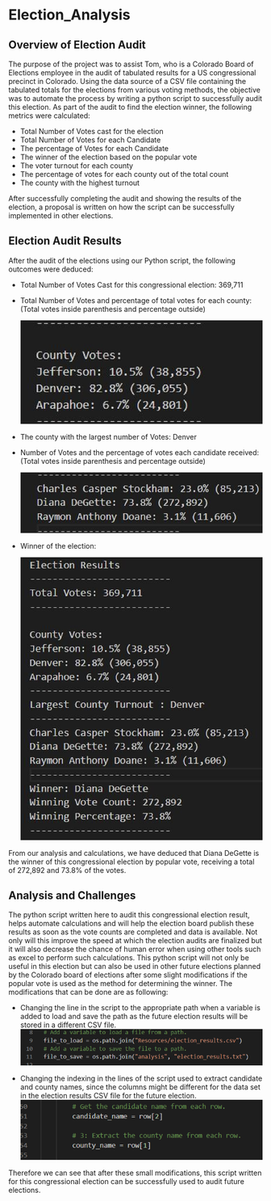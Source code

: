 # Election_Analysis

## Overview of Election Audit

The purpose of the project was to assist Tom, who is a Colorado Board of Elections employee in the audit of tabulated results for a US congressional precinct in Colorado. Using the data source of a CSV file containing the tabulated totals for the elections from various voting methods, the objective was to automate the process by writing a python script to successfully audit this election. As part of the audit to find the election winner, the following metrics were calculated: 
- Total Number of Votes cast for the election
- Total Number of Votes for each Candidate 
- The percentage of Votes for each Candidate 
- The winner of the election based on the popular vote
- The voter turnout for each county 
- The percentage of votes for each county out of the total count
- The county with the highest turnout 

After successfully completing the audit and showing the results of the election, a proposal is written on how the script can be successfully implemented in other elections.  

## Election Audit Results

After the audit of the elections using our Python script, the following outcomes were deduced:

- Total Number of Votes Cast for this congressional election: 369,711


- Total Number of Votes and percentage of total votes for each county:
  (Total votes inside parenthesis and percentage outside)

  ![](Resources/countyresult.png)


- The county with the largest number of Votes: Denver 

- Number of Votes and the percentage of votes each candidate received:
  (Total votes inside parenthesis and percentage outside)
 
  ![](Resources/candidateresult.png)


- Winner of the election:
  
  ![](Resources/finalresult.png)

From our analysis and calculations, we have deduced that Diana DeGette is the winner of this congressional election by popular vote, receiving a total of 272,892 and 73.8% of the votes.

## Analysis and Challenges

The python script written here to audit this congressional election result, helps automate calculations and will help the election board publish these results as soon as the vote counts are completed and data is available. Not only will this improve the speed at which the election audits are finalized but it will also decrease the chance of human error when using other tools such as excel to perform such calculations. This python script will not only be useful in this election but can also be used in other future elections planned by the Colorado board of elections after some slight modifications if the popular vote is used as the method for determining the winner. The modifications that can be done are as following:
  - Changing the line in the script to the appropriate path when a variable is added to load and save the path as the future election results will be stored in a different CSV       file.
    ![](Resources/script1.PNG)

  - Changing the indexing in the lines of the script used to extract candidate and county names, since the columns might be different for the data set in the election results       CSV file for the future election.
    ![](Resources/script2.PNG)

Therefore we can see that after these small modifications, this script written for this congressional election can be successfully used to audit future elections.
